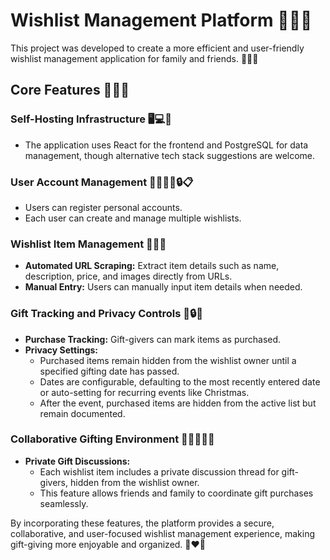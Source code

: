 # Wishlist Management Platform 🎁🎄✨

This project was developed to create a more efficient and user-friendly wishlist management application for family and friends. 🎉🎈🎊

## Core Features 🎯✅📌

### Self-Hosting Infrastructure 🖥️💻📂
- The application uses React for the frontend and PostgreSQL for data management, though alternative tech stack suggestions are welcome.

### User Account Management 👨‍👩‍👧‍👦🔒📋
- Users can register personal accounts.
- Each user can create and manage multiple wishlists.

### Wishlist Item Management 🛒🎁📝
- **Automated URL Scraping:** Extract item details such as name, description, price, and images directly from URLs.
- **Manual Entry:** Users can manually input item details when needed.

### Gift Tracking and Privacy Controls 🎁🔒🎯
- **Purchase Tracking:** Gift-givers can mark items as purchased.
- **Privacy Settings:**
  - Purchased items remain hidden from the wishlist owner until a specified gifting date has passed.
  - Dates are configurable, defaulting to the most recently entered date or auto-setting for recurring events like Christmas.
  - After the event, purchased items are hidden from the active list but remain documented.

### Collaborative Gifting Environment 🧑‍🤝‍🧑💬🤝
- **Private Gift Discussions:**
  - Each wishlist item includes a private discussion thread for gift-givers, hidden from the wishlist owner.
  - This feature allows friends and family to coordinate gift purchases seamlessly.

By incorporating these features, the platform provides a secure, collaborative, and user-focused wishlist management experience, making gift-giving more enjoyable and organized. 🎁❤️🎉

